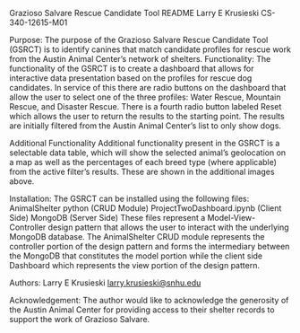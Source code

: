  
Grazioso Salvare Rescue Candidate Tool
README
Larry E Krusieski
CS-340-12615-M01


Purpose: 
The purpose of the Grazioso Salvare Rescue Candidate Tool (GSRCT) is to identify canines that match candidate profiles for rescue work from the Austin Animal Center’s network of shelters. 
Functionality:
The functionality of the GSRCT is to create a dashboard that allows for interactive data presentation based on the profiles for rescue dog candidates. In service of this there are radio buttons on the dashboard that allow the user to select one of the three profiles: Water Rescue, Mountain Rescue, and Disaster Rescue. There is a fourth radio button labeled Reset which allows the user to return the results to the starting point. The results are initially filtered from the Austin Animal Center’s list to only show dogs.

Additional Functionality
Additional functionality present in the GSRCT is a selectable data table, which will show the selected animal’s geolocation on a map as well as the percentages of each breed type (where applicable) from the active filter’s results. These are shown in the additional images above.

Installation:
The GSRCT can be installed using the following files:
AnimalShelter python (CRUD Module)
ProjectTwoDashboard.ipynb (Client Side)
MongoDB (Server Side)
These files represent a Model-View-Controller design pattern that allows the user to interact with the underlying MongoDB database. 
The AnimalShelter CRUD module represents the controller portion of the design pattern and forms the intermediary between the MongoDB that constitutes the model portion while  the client side Dashboard which represents the view portion of the design pattern.

Authors:
Larry E Krusieski
larry.krusieski@snhu.edu

Acknowledgement:
The author would like to acknowledge the generosity of the Austin Animal Center for providing access to their shelter records to support the work of Grazioso Salvare.

